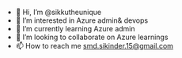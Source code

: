 - 👋 Hi, I’m @sikkutheunique
- 👀 I’m interested in Azure admin& devops
- 🌱 I’m currently learning Azure admin
- 💞️ I’m looking to collaborate on Azure learnings
- 📫 How to reach me smd.sikinder.15@gmail.com

<!---
sikkutheunique/sikkutheunique is a ✨ special ✨ repository because its `README.md` (this file) appears on your GitHub profile.
You can click the Preview link to take a look at your changes.
--->
